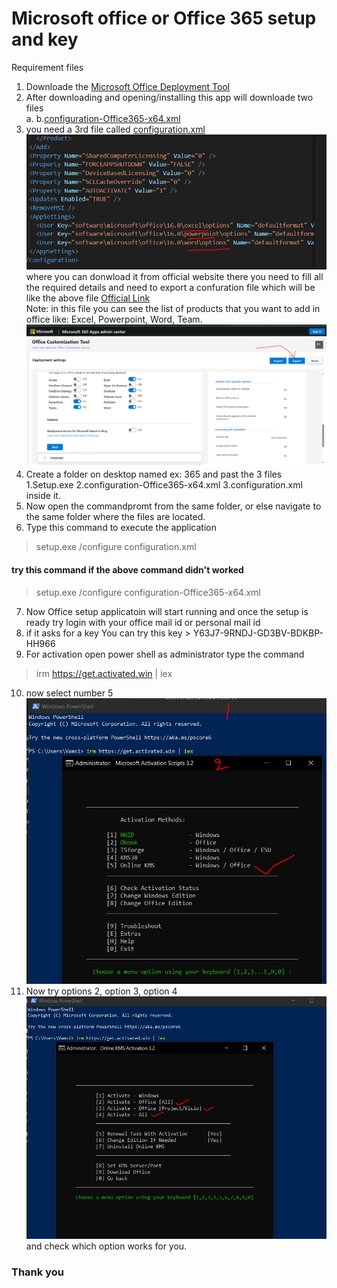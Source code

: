 # Microsoft office or Office 365 setup and key

Requirement files
1. Downloade the [Microsoft Office Deployment Tool](https://www.microsoft.com/en-us/download/details.aspx?id=49117)
2. After downloading and opening/installing this app will downloade two files\
a.
b.[configuration-Office365-x64.xml]([text](files/configuration-Office365-x64.xml))
3. you need a 3rd file called [configuration.xml]([text](files/Configuration.xml)) 
![alt text](image-1.png)
where you can donwload it from official website there you need to fill all the required details and need to export a confuration file which will be like the above file [Official Link](https://config.office.com/deploymentsettings)\
Note: in this file you can see the list of products that you want to add in office like: Excel, Powerpoint, Word, Team. 
![alt text](image.png)
4. Create a folder on desktop named ex: 365 and past the 3 files 1.Setup.exe 2.configuration-Office365-x64.xml 3.configuration.xml inside it.
5. Now open the commandpromt from the same folder,  or  else navigate to the same folder where the files are located.
6. Type this command to execute the application
> setup.exe /configure configuration.xml
#### try this command if the above command didn't worked
> setup.exe /configure  configuration-Office365-x64.xml
7. Now Office setup applicatoin will start running  and once the setup is ready try login with your office mail id or personal mail id
8. if it asks for a key 
 You can try this key > Y63J7-9RNDJ-GD3BV-BDKBP-HH966
9. For activation open power shell as administrator  type the command
>irm https://get.activated.win | iex 
10. now select number 5
![alt text](image-2.png)
11. Now try options 2, option 3, option 4
![alt text](image-3.png)\
and check which option works for you.

### Thank you